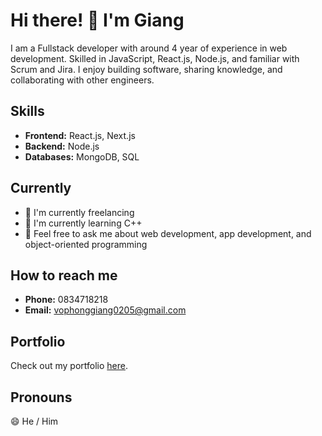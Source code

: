 # Hi there! 👋 I'm Giang

I am a Fullstack developer with around 4 year of experience in web development. Skilled in JavaScript, React.js, Node.js, and familiar with Scrum and Jira. I enjoy building software, sharing knowledge, and collaborating with other engineers.

## Skills

- **Frontend:** React.js, Next.js
- **Backend:** Node.js
- **Databases:** MongoDB, SQL

## Currently

- 🔭 I'm currently freelancing
- 🌱 I'm currently learning C++
- 💬 Feel free to ask me about web development, app development, and object-oriented programming

## How to reach me

- **Phone:** 0834718218
- **Email:** vophonggiang0205@gmail.com

## Portfolio

Check out my portfolio [here](https://next-animated-portfolio-h3m6.vercel.app/).

## Pronouns

😄 He / Him
